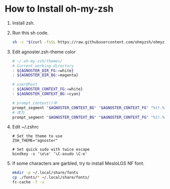# How to Install oh-my-zsh

1. Install zsh.

2. Run this sh code.

    ```bash
    sh -c "$(curl -fsSL https://raw.githubusercontent.com/ohmyzsh/ohmyzsh/master/tools/install.sh)"
    ```

3. Edit agnoster.zsh-theme color

    ```bash
    # ~/.oh-my-zsh/themes/
    # Current working directory
    : ${AGNOSTER_DIR_FG:=white}
    : ${AGNOSTER_DIR_BG:=magenta}
    
    # user@host
    : ${AGNOSTER_CONTEXT_FG:=white}
    : ${AGNOSTER_CONTEXT_BG:=cyan}
    
    # prompt_context()中
    prompt_segment "$AGNOSTER_CONTEXT_BG" "$AGNOSTER_CONTEXT_FG" "%(!.%{%F{$AGNOSTER_STATUS_ROOT_FG}%}.)%n@%m"
    # 改为
    prompt_segment "$AGNOSTER_CONTEXT_BG" "$AGNOSTER_CONTEXT_FG" "%(!.%{%F{$AGNOSTER_STATUS_ROOT_FG}%}.)%n"
    ```

4. Edit ~/.zshrc

    ```
    # Set the theme to use
    ZSH_THEME="agnoster"

    # Set quick sudo with twice escape
    bindkey -s '\e\e' '\C-asudo \C-e'
    ```

5. If some characters are garbled, try to install MesloLGS NF font.

    ```bash
    mkdir -p ~/.local/share/fonts
    cp ./fonts/* ~/.local/share/fonts/
    fc-cache -f -v
    ```
